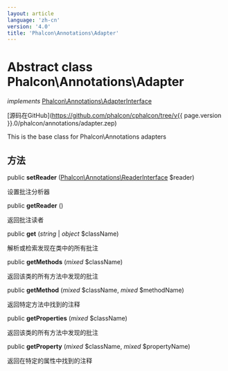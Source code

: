 ```yaml
---
layout: article
language: 'zh-cn'
version: '4.0'
title: 'Phalcon\Annotations\Adapter'
---
```

# Abstract class **Phalcon\Annotations\Adapter**

*implements* [Phalcon\Annotations\AdapterInterface](Phalcon_Annotations_AdapterInterface)

[源码在GitHub](https://github.com/phalcon/cphalcon/tree/v{{ page.version }}.0/phalcon/annotations/adapter.zep)

This is the base class for Phalcon\Annotations adapters

## 方法

public **setReader** ([Phalcon\Annotations\ReaderInterface](Phalcon_Annotations_ReaderInterface) $reader)

设置批注分析器

public **getReader** ()

返回批注读者

public **get** (*string* | *object* $className)

解析或检索发现在类中的所有批注

public **getMethods** (*mixed* $className)

返回该类的所有方法中发现的批注

public **getMethod** (*mixed* $className, *mixed* $methodName)

返回特定方法中找到的注释

public **getProperties** (*mixed* $className)

返回该类的所有方法中发现的批注

public **getProperty** (*mixed* $className, *mixed* $propertyName)

返回在特定的属性中找到的注释